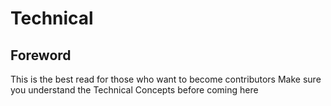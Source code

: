 # Technical

## Foreword
This is the best read for those who want to become contributors
Make sure you understand the Technical Concepts before coming here